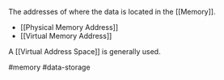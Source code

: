 The addresses of where the data is located in the [[Memory]].
- [[Physical Memory Address]]
- [[Virtual Memory Address]]

A [[Virtual Address Space]] is generally used.

#memory #data-storage